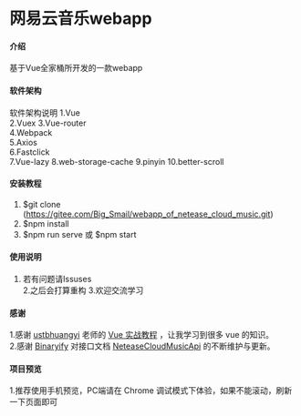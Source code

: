 # 网易云音乐webapp

#### 介绍
基于Vue全家桶所开发的一款webapp

#### 软件架构

软件架构说明
1.Vue  
2.Vuex
3.Vue-router  
4.Webpack  
5.Axios  
6.Fastclick  
7.Vue-lazy
8.web-storage-cache
9.pinyin
10.better-scroll

#### 安装教程

1. $git clone (<https://gitee.com/Big_Smail/webapp_of_netease_cloud_music.git>)
2. $npm install
3. $npm run serve 或 $npm start

#### 使用说明

1. 若有问题请Issuses  
2.之后会打算重构
3.欢迎交流学习

#### 感谢
1.感谢 [ustbhuangyi](https://github.com/ustbhuangyi) 老师的 [Vue 实战教程](http://coding.imooc.com/class/107.html) ，让我学习到很多 vue 的知识。  
2.感谢 [Binaryify](https://github.com/Binaryify) 对接口文档 [NeteaseCloudMusicApi](https://binaryify.github.io/NeteaseCloudMusicApi/#/?id=neteasecloudmusicapi) 的不断维护与更新。

#### 项目预览
1.推荐使用手机预览，PC端请在 Chrome 调试模式下体验，如果不能滚动，刷新一下页面即可

